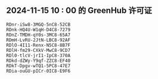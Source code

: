 ## 2024-11-15 10 : 00 的 GreenHub 许可证
```
RDnr-iSw8-3MGQ-5nC8-52CB
RDnk-HQ4U-W1qH-D4C8-7279
RDnZ-TMDH-qY0s-3MC8-65A7
RDmH-LvRU-2JtN-LBC8-92AF
RDlO-4I11-Renx-N5C8-8B7F
RDlH-fm29-CXkV-MwC8-9CD7
RDl0-tlcV-jrI1-IpC8-370A
RDkd-dZWy-Y9qf-ZZC8-EF40
RDkT-Dpgv-wTQ1-5PC8-47E7
RDia-ouGU-pICr-0IC8-E9F6
```
